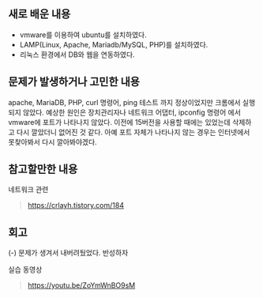 ## 새로 배운 내용
  * vmware를 이용하여 ubuntu를 설치하였다.
  * LAMP(Linux, Apache, Mariadb/MySQL, PHP)를 설치하였다.
  * 리눅스 환경에서 DB와 웹을 연동하였다.
  
## 문제가 발생하거나 고민한 내용
  apache, MariaDB, PHP, curl 명령어, ping 테스트 까지 정상이었지만 크롬에서 실행되지 않았다.
  예상한 원인은 장치관리자나 네트워크 어댑터, ipconfig 명령어 에서 vmware에 포트가 나타나지 않았다. 이전에 15버전을 사용할 때에는 있었는데 삭제하고 다시 깔았더니 없어진 것 같다. 
  아예 포트 자체가 나타나지 않는 경우는 인터넷에서 못찾아봐서 다시 깔아봐야겠다.
  
## 참고할만한 내용

네트워크 관련
  >https://crlayh.tistory.com/184

## 회고
(-) 문제가 생겨서 내버려뒀었다. 반성하자

 실습 동영상
  >https://youtu.be/ZoYmWnBO9sM
